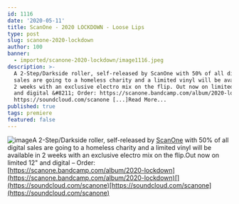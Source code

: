 ```yaml
---
id: 1116
date: '2020-05-11'
title: ScanOne - 2020 LOCKDOWN - Loose Lips
type: post
slug: scanone-2020-lockdown
author: 100
banner:
  - imported/scanone-2020-lockdown/image1116.jpeg
description: >-
  A 2-Step/Darkside roller, self-released by ScanOne with 50% of all digital
  sales are going to a homeless charity and a limited vinyl will be available in
  2 weeks with an exclusive electro mix on the flip. Out now on limited 12&quot;
  and digital &#8211; Order: https://scanone.bandcamp.com/album/2020-lockdown
  https://soundcloud.com/scanone [...]Read More...
published: true
tags: premiere
featured: false
---
```

![image](../imported/scanone-2020-lockdown/image1116.jpeg)A 2-Step/Darkside roller, self-released by [ScanOne](https://scanone.bandcamp.com/) with 50% of all digital sales are going to a homeless charity and a limited vinyl will be available in 2 weeks with an exclusive electro mix on the flip.Out now on limited 12" and digital – Order: [](https://scanone.bandcamp.com/album/2020-lockdown)[https://scanone.bandcamp.com/album/2020-lockdown](https://scanone.bandcamp.com/album/2020-lockdown)[](https://soundcloud.com/scanone)[https://soundcloud.com/scanone](https://soundcloud.com/scanone)